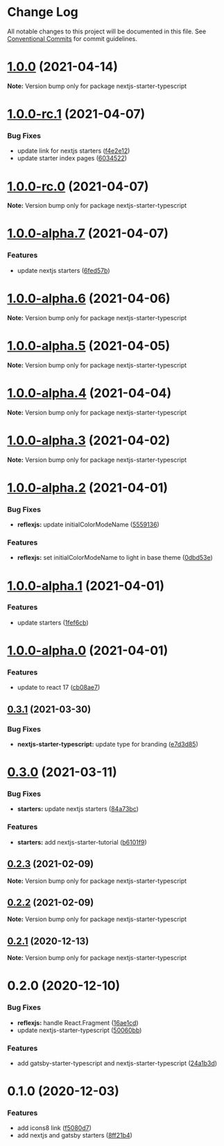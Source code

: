 # Change Log

All notable changes to this project will be documented in this file.
See [Conventional Commits](https://conventionalcommits.org) for commit guidelines.

# [1.0.0](https://github.com/reflexjs/reflexjs/compare/nextjs-starter-typescript@1.0.0-rc.1...nextjs-starter-typescript@1.0.0) (2021-04-14)

**Note:** Version bump only for package nextjs-starter-typescript





# [1.0.0-rc.1](https://github.com/reflexjs/reflexjs/compare/nextjs-starter-typescript@1.0.0-rc.0...nextjs-starter-typescript@1.0.0-rc.1) (2021-04-07)


### Bug Fixes

* update link for nextjs starters ([f4e2e12](https://github.com/reflexjs/reflexjs/commit/f4e2e12a5416acd7df26cbee9c72b3dc81a2be13))
* update starter index pages ([6034522](https://github.com/reflexjs/reflexjs/commit/603452293868b42066a82a28890f6d914aebfa3b))





# [1.0.0-rc.0](https://github.com/reflexjs/reflexjs/compare/nextjs-starter-typescript@1.0.0-alpha.7...nextjs-starter-typescript@1.0.0-rc.0) (2021-04-07)

**Note:** Version bump only for package nextjs-starter-typescript





# [1.0.0-alpha.7](https://github.com/reflexjs/reflexjs/compare/nextjs-starter-typescript@1.0.0-alpha.6...nextjs-starter-typescript@1.0.0-alpha.7) (2021-04-07)


### Features

* update nextjs starters ([6fed57b](https://github.com/reflexjs/reflexjs/commit/6fed57bb7b0a9c430c93b89cf35fe3a097832c2c))





# [1.0.0-alpha.6](https://github.com/reflexjs/reflexjs/compare/nextjs-starter-typescript@1.0.0-alpha.5...nextjs-starter-typescript@1.0.0-alpha.6) (2021-04-06)

**Note:** Version bump only for package nextjs-starter-typescript





# [1.0.0-alpha.5](https://github.com/reflexjs/reflexjs/compare/nextjs-starter-typescript@1.0.0-alpha.4...nextjs-starter-typescript@1.0.0-alpha.5) (2021-04-05)

**Note:** Version bump only for package nextjs-starter-typescript





# [1.0.0-alpha.4](https://github.com/reflexjs/reflexjs/compare/nextjs-starter-typescript@1.0.0-alpha.3...nextjs-starter-typescript@1.0.0-alpha.4) (2021-04-04)

**Note:** Version bump only for package nextjs-starter-typescript





# [1.0.0-alpha.3](https://github.com/reflexjs/reflexjs/compare/nextjs-starter-typescript@1.0.0-alpha.2...nextjs-starter-typescript@1.0.0-alpha.3) (2021-04-02)

**Note:** Version bump only for package nextjs-starter-typescript





# [1.0.0-alpha.2](https://github.com/reflexjs/reflexjs/compare/nextjs-starter-typescript@1.0.0-alpha.1...nextjs-starter-typescript@1.0.0-alpha.2) (2021-04-01)


### Bug Fixes

* **reflexjs:** update initialColorModeName ([5559136](https://github.com/reflexjs/reflexjs/commit/55591365b37996dbb862a1d2a6a87241e628765d))


### Features

* **reflexjs:** set initialColorModeName to light in base theme ([0dbd53e](https://github.com/reflexjs/reflexjs/commit/0dbd53e790194dba9b36235aa262e6f386ac9d0d))





# [1.0.0-alpha.1](https://github.com/reflexjs/reflexjs/compare/nextjs-starter-typescript@1.0.0-alpha.0...nextjs-starter-typescript@1.0.0-alpha.1) (2021-04-01)


### Features

* update starters ([1fef6cb](https://github.com/reflexjs/reflexjs/commit/1fef6cb77440ca01cadef5e9b881ed46a0abac53))





# [1.0.0-alpha.0](https://github.com/reflexjs/reflexjs/compare/nextjs-starter-typescript@0.3.1...nextjs-starter-typescript@1.0.0-alpha.0) (2021-04-01)


### Features

* update to react 17 ([cb08ae7](https://github.com/reflexjs/reflexjs/commit/cb08ae73f19d70ce8c90b86139fb9dc6e01cf812))





## [0.3.1](https://github.com/reflexjs/reflexjs/compare/nextjs-starter-typescript@0.3.0...nextjs-starter-typescript@0.3.1) (2021-03-30)


### Bug Fixes

* **nextjs-starter-typescript:** update type for branding ([e7d3d85](https://github.com/reflexjs/reflexjs/commit/e7d3d8515cb450c31b9a03fc49952adc72c9423f))





# [0.3.0](https://github.com/reflexjs/reflexjs/compare/nextjs-starter-typescript@0.2.3...nextjs-starter-typescript@0.3.0) (2021-03-11)


### Bug Fixes

* **starters:** update nextjs starters ([84a73bc](https://github.com/reflexjs/reflexjs/commit/84a73bc32f6d83d7edb793fc5af21fb0e4ff9fde))


### Features

* **starters:** add nextjs-starter-tutorial ([b6101f9](https://github.com/reflexjs/reflexjs/commit/b6101f9d0425f1dc328a5000c351efa553b23b31))





## [0.2.3](https://github.com/reflexjs/reflexjs/compare/nextjs-starter-typescript@0.2.2...nextjs-starter-typescript@0.2.3) (2021-02-09)

**Note:** Version bump only for package nextjs-starter-typescript





## [0.2.2](https://github.com/reflexjs/reflexjs/compare/nextjs-starter-typescript@0.2.1...nextjs-starter-typescript@0.2.2) (2021-02-09)

**Note:** Version bump only for package nextjs-starter-typescript





## [0.2.1](https://github.com/reflexjs/reflexjs/compare/nextjs-starter-typescript@0.2.0...nextjs-starter-typescript@0.2.1) (2020-12-13)

**Note:** Version bump only for package nextjs-starter-typescript





# 0.2.0 (2020-12-10)


### Bug Fixes

* **reflexjs:** handle React.Fragment ([16ae1cd](https://github.com/reflexjs/reflexjs/commit/16ae1cdee53df54b1b6bb929186530d6d8768391))
* update nextjs-starter-typescript ([50060bb](https://github.com/reflexjs/reflexjs/commit/50060bb9ef44d05eab002f97e2ceeb5b1e7aea78))


### Features

* add gatsby-starter-typescript and nextjs-starter-typescript ([24a1b3d](https://github.com/reflexjs/reflexjs/commit/24a1b3df0945968f3a313729e566bf19288bb826))





# 0.1.0 (2020-12-03)


### Features

* add icons8 link ([f5080d7](https://github.com/reflexjs/reflex/commit/f5080d7613732646eb29f7a4502e8c7f2dce9600))
* add nextjs and gatsby starters ([8ff21b4](https://github.com/reflexjs/reflex/commit/8ff21b4ed62edcc69b4c9fb4b4884ee5155527b8))
